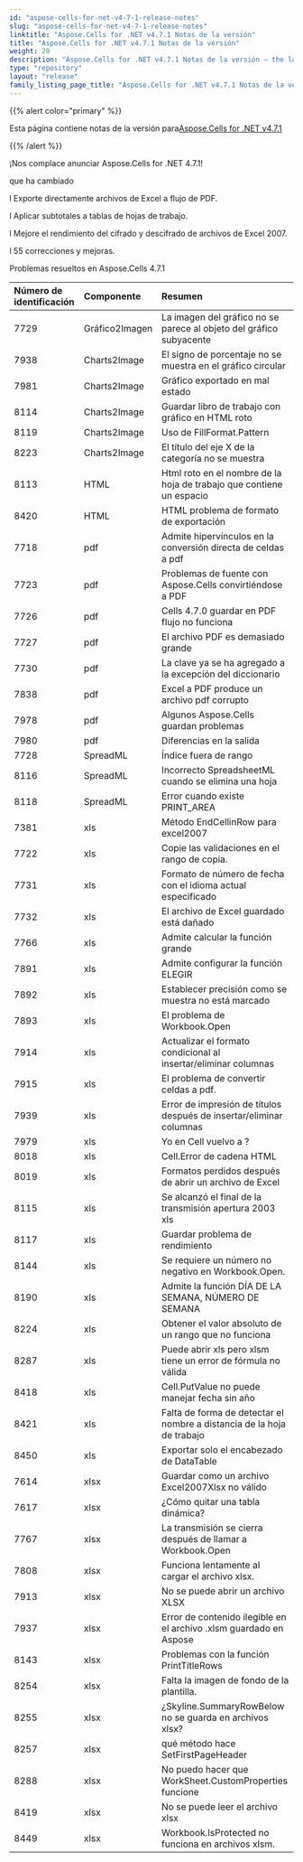 ```yaml
---
id: "aspose-cells-for-net-v4-7-1-release-notes"
slug: "aspose-cells-for-net-v4-7-1-release-notes"
linktitle: "Aspose.Cells for .NET v4.7.1 Notas de la versión"
title: "Aspose.Cells for .NET v4.7.1 Notas de la versión"
weight: 20
description: "Aspose.Cells for .NET v4.7.1 Notas de la versión – the latest updates and fixes."
type: "repository"
layout: "release"
family_listing_page_title: "Aspose.Cells for .NET v4.7.1 Notas de la versión"
---
```

{{% alert color="primary" %}} 

 Esta página contiene notas de la versión para[Aspose.Cells for .NET v4.7.1](https://releases.aspose.com/cells/net/new-releases/aspose.cells-for-.net-v4.7.1/)

{{% /alert %}} 

 ¡Nos complace anunciar Aspose.Cells for .NET 4.7.1!

 que ha cambiado

 l Exporte directamente archivos de Excel a flujo de PDF.

 l Aplicar subtotales a tablas de hojas de trabajo.

 l Mejore el rendimiento del cifrado y descifrado de archivos de Excel 2007.

 l 55 correcciones y mejoras.





Problemas resueltos en Aspose.Cells 4.7.1

|**Número de identificación** |**Componente** |**Resumen** |
|:- |:- |:- |
|7729 | Gráfico2Imagen| La imagen del gráfico no se parece al objeto del gráfico subyacente|
|7938 | Charts2Image| El signo de porcentaje no se muestra en el gráfico circular|
|7981 | Charts2Image| Gráfico exportado en mal estado|
|8114 | Charts2Image| Guardar libro de trabajo con gráfico en HTML roto|
|8119 | Charts2Image| Uso de FillFormat.Pattern|
|8223 | Charts2Image| El título del eje X de la categoría no se muestra|
|8113 |HTML | Html roto en el nombre de la hoja de trabajo que contiene un espacio|
|8420 |HTML | HTML problema de formato de exportación|
|7718 | pdf| Admite hipervínculos en la conversión directa de celdas a pdf|
|7723 | pdf| Problemas de fuente con Aspose.Cells convirtiéndose a PDF|
|7726 | pdf| Cells 4.7.0 guardar en PDF flujo no funciona|
|7727 | pdf| El archivo PDF es demasiado grande|
|7730 | pdf| La clave ya se ha agregado a la excepción del diccionario|
|7838 | pdf| Excel a PDF produce un archivo pdf corrupto|
|7978 | pdf| Algunos Aspose.Cells guardan problemas|
|7980 | pdf| Diferencias en la salida|
|7728 | SpreadML| Índice fuera de rango|
|8116 | SpreadML| Incorrecto SpreadsheetML cuando se elimina una hoja|
|8118 | SpreadML| Error cuando existe PRINT_AREA|
|7381 | xls| Método EndCellinRow para excel2007|
|7722 | xls| Copie las validaciones en el rango de copia.|
|7731 | xls|Formato de número de fecha con el idioma actual especificado|
|7732 | xls| El archivo de Excel guardado está dañado|
|7766 | xls| Admite calcular la función grande|
|7891 | xls| Admite configurar la función ELEGIR|
|7892 | xls| Establecer precisión como se muestra no está marcado|
|7893 | xls| El problema de Workbook.Open|
|7914 | xls| Actualizar el formato condicional al insertar/eliminar columnas|
|7915 | xls| El problema de convertir celdas a pdf.|
|7939 | xls| Error de impresión de títulos después de insertar/eliminar columnas|
|7979 | xls| Yo en Cell vuelvo a ?|
|8018 | xls| Cell.Error de cadena HTML|
|8019 | xls| Formatos perdidos después de abrir un archivo de Excel|
|8115 | xls| Se alcanzó el final de la transmisión apertura 2003 xls|
|8117 | xls| Guardar problema de rendimiento|
|8144 | xls| Se requiere un número no negativo en Workbook.Open.|
|8190 | xls| Admite la función DÍA DE LA SEMANA, NÚMERO DE SEMANA|
|8224 | xls| Obtener el valor absoluto de un rango que no funciona|
|8287 | xls| Puede abrir xls pero xlsm tiene un error de fórmula no válida|
|8418 | xls| Cell.PutValue no puede manejar fecha sin año|
|8421 | xls| Falta de forma de detectar el nombre a distancia de la hoja de trabajo|
|8450 | xls| Exportar solo el encabezado de DataTable|
|7614 | xlsx| Guardar como un archivo Excel2007Xlsx no válido|
|7617 | xlsx|¿Cómo quitar una tabla dinámica?|
|7767 | xlsx| La transmisión se cierra después de llamar a Workbook.Open|
|7808 | xlsx| Funciona lentamente al cargar el archivo xlsx.|
|7913 | xlsx| No se puede abrir un archivo XLSX|
|7937 | xlsx| Error de contenido ilegible en el archivo .xlsm guardado en Aspose|
|8143 | xlsx| Problemas con la función PrintTitleRows|
|8254 | xlsx| Falta la imagen de fondo de la plantilla.|
|8255 | xlsx| ¿Skyline.SummaryRowBelow no se guarda en archivos xlsx?|
|8257 | xlsx| qué método hace SetFirstPageHeader|
|8288 | xlsx| No puedo hacer que WorkSheet.CustomProperties funcione|
|8419 | xlsx| No se puede leer el archivo xlsx|
|8449 | xlsx| Workbook.IsProtected no funciona en archivos xlsm.|

